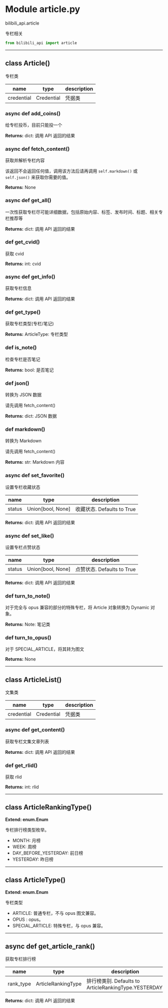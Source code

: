 # Module article.py


bilibili_api.article

专栏相关


``` python
from bilibili_api import article
```

---

## class Article()

专栏类


| name | type | description |
| - | - | - |
| credential | Credential | 凭据类 |


### async def add_coins()

给专栏投币，目前只能投一个



**Returns:** dict: 调用 API 返回的结果




### async def fetch_content()

获取并解析专栏内容

该返回不会返回任何值，调用该方法后请再调用 `self.markdown()` 或 `self.json()` 来获取你需要的值。



**Returns:** None



### async def get_all()

一次性获取专栏尽可能详细数据，包括原始内容、标签、发布时间、标题、相关专栏推荐等



**Returns:** dict: 调用 API 返回的结果




### def get_cvid()

获取 cvid



**Returns:** int: cvid




### async def get_info()

获取专栏信息



**Returns:** dict: 调用 API 返回的结果




### def get_type()

获取专栏类型(专栏/笔记)



**Returns:** ArticleType: 专栏类型




### def is_note()

检查专栏是否笔记



**Returns:** bool: 是否笔记




### def json()

转换为 JSON 数据

请先调用 fetch_content()



**Returns:** dict: JSON 数据




### def markdown()

转换为 Markdown

请先调用 fetch_content()



**Returns:** str: Markdown 内容




### async def set_favorite()

设置专栏收藏状态


| name | type | description |
| - | - | - |
| status | Union[bool, None] | 收藏状态. Defaults to True |

**Returns:** dict: 调用 API 返回的结果




### async def set_like()

设置专栏点赞状态


| name | type | description |
| - | - | - |
| status | Union[bool, None] | 点赞状态. Defaults to True |

**Returns:** dict: 调用 API 返回的结果




### def turn_to_note()

对于完全与 opus 兼容的部分的特殊专栏，将 Article 对象转换为 Dynamic 对象。



**Returns:** Note: 笔记类




### def turn_to_opus()

对于 SPECIAL_ARTICLE，将其转为图文



**Returns:** None



---

## class ArticleList()

文集类


| name | type | description |
| - | - | - |
| credential | Credential | 凭据类 |


### async def get_content()

获取专栏文集文章列表



**Returns:** dict: 调用 API 返回的结果




### def get_rlid()

获取 rlid



**Returns:** int: rlid




---

## class ArticleRankingType()

**Extend: enum.Enum**

专栏排行榜类型枚举。

+ MONTH: 月榜
+ WEEK: 周榜
+ DAY_BEFORE_YESTERDAY: 前日榜
+ YESTERDAY: 昨日榜




---

## class ArticleType()

**Extend: enum.Enum**

专栏类型

- ARTICLE: 普通专栏，不与 opus 图文兼容。
- OPUS   : opus。
- SPECIAL_ARTICLE: 特殊专栏，与 opus 兼容。




---

## async def get_article_rank()

获取专栏排行榜


| name | type | description |
| - | - | - |
| rank_type | ArticleRankingType | 排行榜类别. Defaults to ArticleRankingType.YESTERDAY. |

**Returns:** dict: 调用 API 返回的结果




